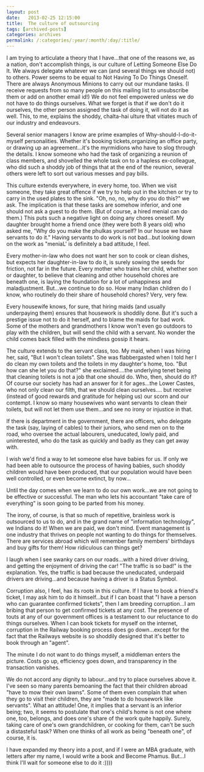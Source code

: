```yaml
---
layout: post
date:	2013-02-25 12:15:00
title:  The culture of outsourcing
tags: [archived-posts]
categories: archives
permalink: /:categories/:year/:month/:day/:title/
---
```

I am trying to articulate a theory that I have...that one of the reasons we, as a nation, don't accomplish things, is our culture of Letting Someone Else Do It. We always delegate whatever we can (and several things we should not) to others. Power seems to be equal to Not Having To Do Things Oneself. There are always Anonymous Minions to carry out our mundane tasks. (I receive requests from so many people on this mailing list to unsubscribe them or add on another email id!) We do not feel empowered unless we do not have to do things ourselves. What we forget is that if we don't do it ourselves, the other person assigned the task of doing it, will not do it as well. This, to me, explains the shoddy, chalta-hai ulture that vitiates much of our industry and endeavours.

Several senior managers I know  are prime examples of  Why-should-I-do-it-myself personalities. Whether it's booking tickets,organizing an office party, or drawing up an agreement...it's the myrmidions who have to slog through the details. I know someone who had the task of organizing a reunion of class members, and shovelled the whole task on to a hapless ex-colleague, who did such a shoddy job of things that at the end of the reunion, several others were left to sort out various messes and pay bills.

This culture extends everywhere, in every home, too. When we visit someone, they take great offence if we try to help out in the kitchen or try to carry in the used plates to the sink. "Oh, no, no, why do you do this?" we ask. The implication is that these tasks are somehow inferior, and one should not ask a guest to do them. (But of course, a hired menial can do them.) This puts such a negative light on doing any chores oneself. My daughter brought home a friend once (they were both 8 years old) who asked me, "Why do you make the phulkas yourself? In our house we have servants to do it."  Having servants to do work is not bad...but looking down on the work as "meniaL' is definitely a bad attitude, I feel.

Every mother-in-law who does not want her son to cook or clean dishes, but expects her daughter-in-law to do it, is surely sowing the seeds for friction, not far in the future. Every mother who trains her child, whether son or daughter, to believe that cleaning and other household chores are beneath one, is laying the foundation for a lot of unhappiness and maladjustment. But...we continue to do so.  How many Indian children do I know, who routinely do their share of household chores? Very, very few.

Every housewife knows, for sure, that hiring maids (and usually underpaying them) ensures that housework is shoddily done. But it's such a prestige issue not to do it herself, and to blame the maids for bad work. Some of the mothers and grandmothers I know won't even go outdoors to play with the children, but will send the child with a servant. No wonder the child comes back filled with the mindless gossip it hears.

The culture extends to the servant class, too. My maid, when I was hiring her, said, "But I won't clean toilets". She was flabbergasted when I told her I do clean my own toilets and the toilets in my daughter's home, too. "But how can she let you do that?" she exclaimed....the underlying tenet being that cleaning toilets is not a job that one should do. Who, then, should do it? Of course our society has had an answer for it for ages...the Lower Castes, who not only clean our filth, that we should clean ourselves.... but receive (instead of good rewards and gratitude for helping us) our scorn and our contempt. I know so many housewives who want servants to clean their toilets, but will not let them use them...and see no irony or injustice in that.

If there is department in the government, there are officers, who delegate the task (say, laying of cables) to their juniors, who send men on to the road, who oversee the actual labourers, uneducated, lowly paid, and uninterested, who do the task as quickly and badly as they can get away with.

I wish we'd find a way to let someone else have babies for us. If only we had been able to outsource the process of having babies, such shoddy children would have been produced, that our population would have been well controlled, or even become extinct, by now...

Until the day comes when we learn to do our own work...we are not going to be effective or successful. The man who lets his accountant "take care of everything" is soon going to be parted from his money.

The irony, of course, is that so much of repetitive, brainless work is outsourced to us to do, and in the grand name of "information technology", we Indians do it! When we are paid, we don't mind. Event management is one industry that thrives on people not wanting to do things for themselves. There are services abroad which will remember family members' birthdays and buy gifts for them! How ridiculous can things get?

I laugh when I see swanky cars on our roads...with a hired driver driving, and getting the enjoyment of driving the car! "The traffic is so bad!" is the explanation. Yes, the traffic is bad because the uneducated, underpaid drivers are driving...and because having a driver is a Status Symbol.

Corruption also, I feel, has its roots in this culture. If I have to book a friend's ticket, I may ask him to do it himself...but if I can boast that "I have a person who can guarantee confirmed tickets", then I am breeding corruption...I am bribing that person to get confirmed tickets at any cost.  The presence of touts at any of our government offices is a testament to our reluctance to do things ourselves. When I can book tickets for myself on the internet, corruption in the Railway booking process does go down...except for the fact that the Railways website is so shoddily designed that it's better to book through an "agent". 

The minute I do not want to do things myself, a middleman enters the picture. Costs go up, efficiency goes down, and transparency in the transaction vanishes. 

We do not accord any dignity to labour...and try to place ourselves above it. I've seen so many parents bemoaning the fact that their children abroad "have to mow their own lawns". Some of them even complain that when they go to visit their children, they are "made to do housework like servants". What an attitude! One, it implies that a servant is an inferior being; two, it seems to postulate that one's child's home is not one where one, too, belongs, and does one's share of the work quite happily. Surely, taking care of one's own grandchildren, or cooking for them, can't be such a distasteful task? When one thinks of all work as being "beneath one", of course, it is.

I have  expanded my theory  into a post, and if I were an MBA graduate, with letters after my name,  I would write a book and Become Phamus. But...I think I'll wait for someone else to do it :))))
